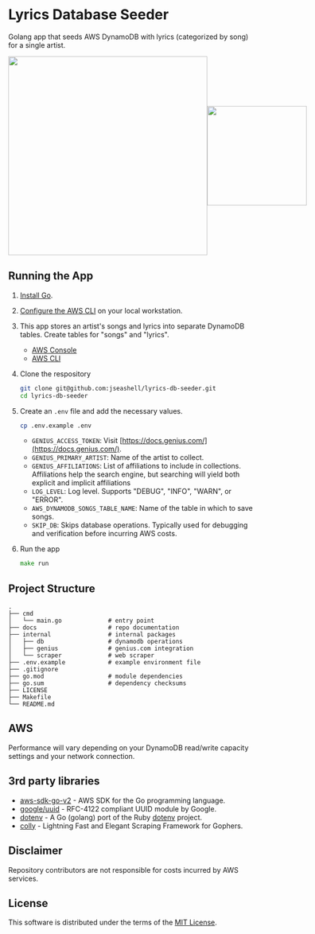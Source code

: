 # Lyrics Database Seeder

Golang app that seeds AWS DynamoDB with lyrics (categorized by song) for a single artist.

<p style="display: flex; align-items: center;">
  <img src="./docs/@images/genius.png" width="400"/>
  <img src="./docs/@images/aws-dynamodb.png" width="200"/>
</p>

## Running the App

1. [Install Go](https://go.dev/doc/install).
1. [Configure the AWS CLI](https://docs.aws.amazon.com/cli/latest/userguide/cli-chap-configure.html) on your local workstation.
1. This app stores an artist's songs and lyrics into separate DynamoDB tables. Create tables for "songs" and "lyrics".

    - [AWS Console](https://aws.plainenglish.io/how-to-create-a-dynamodb-table-with-the-aws-console-92d2bfdd49b)
    - [AWS CLI](https://docs.aws.amazon.com/cli/latest/reference/dynamodb/create-table.html)

1. Clone the respository

    ```sh
    git clone git@github.com:jseashell/lyrics-db-seeder.git
    cd lyrics-db-seeder
    ```

1. Create an `.env` file and add the necessary values.

    ```sh
    cp .env.example .env
    ```

    - `GENIUS_ACCESS_TOKEN`: Visit [https://docs.genius.com/](https://docs.genius.com/).
    - `GENIUS_PRIMARY_ARTIST`: Name of the artist to collect.
    - `GENIUS_AFFILIATIONS`: List of affiliations to include in collections. Affiliations help the search engine, but searching will yield both explicit and implicit affiliations
    - `LOG_LEVEL`: Log level. Supports "DEBUG", "INFO", "WARN", or "ERROR".
    - `AWS_DYNAMODB_SONGS_TABLE_NAME`: Name of the table in which to save songs.
    - `SKIP_DB`: Skips database operations. Typically used for debugging and verification before incurring AWS costs.

1. Run the app

    ```go
    make run
    ```

## Project Structure

```text
.
├── cmd
│   └── main.go             # entry point
├── docs                    # repo documentation
├── internal                # internal packages
│   ├── db                  # dynamodb operations
│   ├── genius              # genius.com integration
│   └── scraper             # web scraper
├── .env.example            # example environment file
├── .gitignore
├── go.mod                  # module dependencies
├── go.sum                  # dependency checksums
├── LICENSE
├── Makefile
└── README.md
```

## AWS

Performance will vary depending on your DynamoDB read/write capacity settings and your network connection.

## 3rd party libraries

- [aws-sdk-go-v2](https://github.com/aws/aws-sdk-go-v2) - AWS SDK for the Go programming language.
- [google/uuid](https://github.com/google/uuid) -  RFC-4122 compliant UUID module by Google.
- [dotenv](https://github.com/joho/godotenv) - A Go (golang) port of the Ruby [dotenv](https://github.com/bkeepers/dotenv) project.
- [colly](https://github.com/gocolly/colly) - Lightning Fast and Elegant Scraping Framework for Gophers.

## Disclaimer

Repository contributors are not responsible for costs incurred by AWS services.

## License

This software is distributed under the terms of the [MIT License](/LICENSE).
